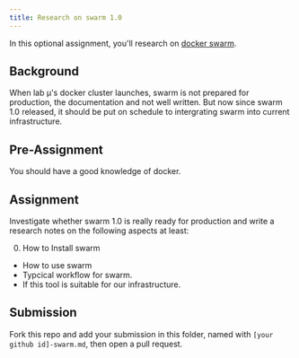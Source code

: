 ```yaml
---
title: Research on swarm 1.0
---
```


In this optional assignment, you'll research on [docker swarm](https://docs.docker.com/swarm/).

## Background

When lab μ's docker cluster launches, swarm is not prepared for production, the documentation and not well written.
But now since swarm 1.0 released, it should be put on schedule to intergrating swarm into current infrastructure.

## Pre-Assignment

You should have a good knowledge of docker.

## Assignment

Investigate whether swarm 1.0 is really ready for production and write a research notes on the following aspects at least:

0. How to Install swarm
- How to use swarm
- Typcical workflow for swarm.
- If this tool is suitable for our infrastructure.

## Submission

Fork this repo and add your submission in this folder, named with `[your github id]-swarm.md`, then open a pull request.
